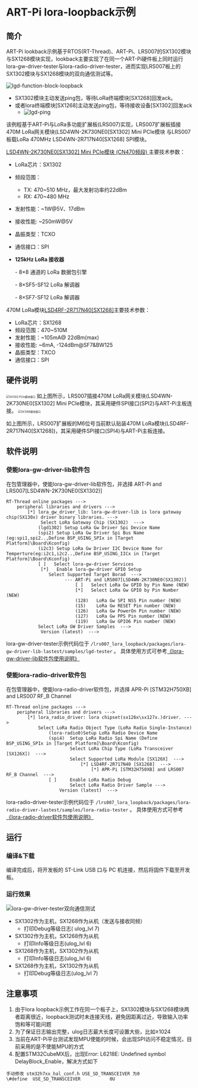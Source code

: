 # ART-Pi lora-loopback示例

## 简介

ART-Pi lookback示例基于RTOS(RT-Thread)、ART-Pi、LRS007的SX1302模块与SX1268模块实现，lookback主要实现了在同一个ART-Pi硬件板上同时运行lora-gw-driver-tester与lora-radio-driver-tester，进而实现LRS007板上的SX1302模块与SX1268模块的双向通信测试等。

![lgd-function-block-loopback](./figures/lrs007-lgd-function-block-loopback.png)

- SX1302模块主动发送ping包，等待LoRa终端模块[SX1268]回发ack。
- 或者lora终端模块[SX1268]主动发送ping包，等待接收设备[SX1302]回发ack
  - ![lgd-ping](./figures/lgd-ping-testflow.png)

该例程基于ART-Pi与LoRa多功能扩展板(LRS007)实现，LRS007扩展板插接470M LoRa网关模块(LSD4WN-2K730NE0[SX1302] Mini PCIe模块 与LRS007板载LoRa 470MHz LSD4WN-2R717N40[SX1268] SPI模块。

[LSD4WN-2K730NE0[SX1302] Mini PCIe模块 (CN470频段) ](http://wsn.lierda.com/index.php/Home/product/detail/id/100.html)主要技术参数：

- LoRa芯片：SX1302

- 频段范围：

  - TX: 470~510 MHz，最大发射功率约22dBm
  - RX: 470~480 MHz

- 发射性能：~1W@5V、17dBm

- 接收性能:  ~250mW@5V

- 晶振类型：TCXO

- 通信接口：SPI

- **125kHz LoRa 接收器**

  \- 8×8 通道的 LoRa 数据包引擎

  \- 8×SF5-SF12 LoRa 解调器

  \- 8×SF7-SF12 LoRa 解调器

470M LoRa模块[LSD4RF-2R717N40[SX1268]](http://bbs.lierda.com/forum.php?mod=viewthread&tid=87)主要技术参数：

- LoRa芯片：SX1268
- 频段范围：470~510M
- 发射性能：~105mA@ 22dBm(max)
- 接收性能:  ~6mA, -124dBm@SF7&BW125
- 晶振类型：TXCO
- 通信接口：SPI

## 硬件说明
<img src="./figures/lrs007-mini_pcie-sx1302-sch.png" alt="SX1302 PCIe模块接口" style="zoom: 50%;" />
如上图所示，LRS007插接470M LoRa网关模块(LSD4WN-2K730NE0[SX1302] Mini PCIe模块，其采用硬件SPI接口(SPI2)与ART-Pi主板连接。

<img src="./figures/lrs007-rf_b-sx126x-sch.png" alt="SX1268模块接口" style="zoom: 50%;" />

如上图所示，LRS007扩展板的M6位号当前默认贴装470M LoRa模块(LSD4RF-2R717N40[SX1268])，其采用硬件SPI接口(SPI4)与ART-Pi主板连接。

## 软件说明

### 使能lora-gw-driver-lib软件包

在包管理器中，使能lora-gw-driver-lib软件包，并选择 ART-Pi and LRS007[LSD4WN-2K730NE0(SX1302)]

```
RT-Thread online packages --->
    peripheral libraries and drivers --->
        [*] lora_gw_driver_lib: lora-gw-driver-lib is lora gateway chip(SX130x) driver binary libraries. --->
    	     Select LoRa Gateway Chip (SX1302)  ---> 
    		(lgd1302) Setup LoRa Gw Driver Spi Device Name
    	    (spi2) Setup LoRa Gw Driver Spi Bus Name (eg:spi1,spi2..,Define BSP_USING_SPIx in [Target Platform]\Board\Kconfig)
            (i2c3) Setup LoRa Gw Driver I2C Device Name for Temperture(eg:i2c1,i2c2..,Define BSP_USING_IICx in [Target Platform]\Board\Kconfig)
    		[ ]   Select lora-gw-driver Services
    	     [*]   Enable lora-gw-driver GPIO Setup
    			Select Supported Target Borad  --->
    				  --- ART-Pi and LRS007[LSD4WN-2K730NE0(SX1302)]                                         
                          [ ]   Select LoRa Gw GPIO by Pin Name (NEW)                                           
                          [*]   Select LoRa Gw GPIO by Pin Number (NEW)                                         
                          (128)   LoRa Gw SPI NSS Pin number (NEW)                                             
                          (15)    LoRa Gw RESET Pin number (NEW)                                                
                          (126)   LoRa Gw PowerOn Pin number (NEW)                                                
                          (127)   LoRa Gw PPS Pin number (NEW)                                                
                          (119)   LoRa Gw GPIO6 Pin number (NEW)
   		    Select LoRa GW Driver Samples  --->                                           
             Version (latest)  --->
```

lora-gw-driver-tester示例代码位于 `/lrs007_lora_loopback/packages/lora-gw-driver-lib-lastest/samples/lgd-tester` 。
具体使用方式可参考[《lora-gw-driver-lib软件包使用说明》](https://github.com/Forest-Rain/lora-gw-driver-lib/tree/master/docs)

### 使能lora-radio-driver软件包

在包管理器中，使能lora-radio-driver软件包，并选择 APR-Pi [STM32H750XB] and LRS007 RF_B Channel

```
RT-Thread online packages --->
    peripheral libraries and drivers --->
        [*] lora_radio_driver: lora chipset(sx126x\sx127x.)driver. --->
            Select LoRa Radio Object Type (LoRa Radio Single-Instance)
                (lora-radio0)Setup LoRa Radio Device Name       
                (spi4)  Setup LoRa Radio Spi Name (Define BSP_USING_SPIx in [Target Platform]\Board\Kconfig)
                        Select LoRa Chip Type (LoRa Transceiver [SX126X])  --->
                        Select Supported LoRa Module [SX126X]  --->
                        	[*] LSD4RF-2R717N40 [SX1268]  --->
                        		[*] APR-Pi [STM32H750XB] and LRS007 RF_B Channel  --->
                [ ]     Enable LoRa Radio Debug
                        Select LoRa Radio Driver Sample --->  
                    Version (latest)  --->
```

lora-radio-driver-tester示例代码位于 `/lrs007_lora_loopback/packages/lora-radio-driver-lastest/samples/lora-radio-tester` 。
具体使用方式可参考[《lora-radio-driver软件包使用说明》](https://github.com/Forest-Rain/lora-radio-driver/tree/master/doc)


## 运行
### 编译&下载

编译完成后，将开发板的 ST-Link USB 口与 PC 机连接，然后将固件下载至开发板。

### 运行效果

![lora-gw-driver-tester双向通信测试](./figures/lpd-loopback.gif)

- SX1302作为主机，SX1268作为从机（发送与接收同频）
  - 打印Debug等级日志( ulog_lvl 7)
- SX1302作为主机，SX1268作为从机
  - 打印Info等级日志(ulog_lvl 6)
- SX1268作为主机，SX1302作为从机
  - 打印Info等级日志(ulog_lvl 6)
- SX1268作为主机，SX1302作为从机
  - 打印Debug等级日志(ulog_lvl 7)

## 注意事项

1. 由于lora loopback示例工作在同一个板子上，SX1302模块与SX1268模块两者距离很近，loopback测试时未连接天线，避免因距离过近，导致输入功率饱和等可能问题
2. 为了保证日志输出完整，ulog日志最大长度可设置大些，比如≥1024
3. 当前在ART-Pi平台测试发现MPU使能的时候，会出现SPI访问不稳定情况，目前采用的是不使能MPU的方式
4. 配置STM32CubeMX后，出现Error: L6218E: Undefined symbol DelayBlock_Enable，解决方式如下

```
手动修改 stm32h7xx_hal_conf.h USE_SD_TRANSCEIVER 为0
\#define  USE_SD_TRANSCEIVER           0U  
```

